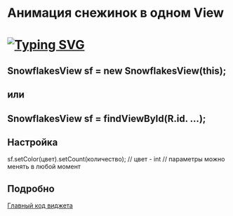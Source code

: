 # Анимация снежинок в одном View

# [![Typing SVG](https://readme-typing-svg.herokuapp.com?color=%2336BCF7&lines=Один+из+вариантов)](https://git.io/typing-svg)

## SnowflakesView sf = new SnowflakesView(this);
## или
## SnowflakesView sf = findViewById(R.id. ...);

## Настройка
sf.setColor(цвет).setCount(количество);
// цвет - int
// параметры можно менять в любой момент

## Подробно
[Главный код виджета](https://github.com/VirKato-dev/SnowflakesView/blob/master/app/src/main/java/my/example/snowflakesview/view/SnowflakesView.java)
